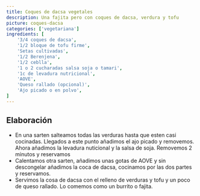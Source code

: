 ```yaml
---
title: Coques de dacsa vegetales
description: Una fajita pero con coques de dacsa, verdura y tofu
picture: coques-dacsa
categories: ['vegetariana']
ingredients: [
    '3/4 coques de dacsa',
    '1/2 bloque de tofu firme',
    'Setas cultivadas',
    '1/2 Berenjena',
    '1/2 ceblla',
    '1 o 2 cucharadas salsa soja o tamari',
    '1c de levadura nutricional',
    'AOVE',
    'Queso rallado (opcional)',
    'Ajo picado o en polvo',
]
---
```


## Elaboración

- En una sarten salteamos todas  las verduras hasta que esten casi cocinadas. Llegados a este punto añadimos el ajo picado y removemos. Ahora añadimos la levadura nuticional y la salsa de soja. Removemos 2 minutos y reservamos
- Calentamos otra sarten, añadimos unas gotas de AOVE y sin descongelar añadimos la coca de dacsa, cocinamos por las dos partes y reservamos.
- Servimos la cosa de dacsa con el relleno de verduras y tofu y un poco de queso rallado. Lo comemos como un burrito o fajita.
